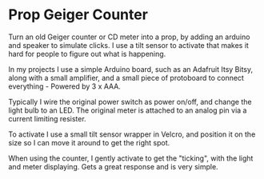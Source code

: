 # Prop Geiger Counter 

Turn an old Geiger counter or CD meter into a prop, by adding an arduino and speaker to simulate clicks.  I use a tilt sensor to activate that makes it hard for people to figure out what is happening.

In my projects I use a simple Arduino board, such as an Adafruit Itsy Bitsy, along with a small amplifier, and a small piece of protoboard to connect everything - Powered by 3 x AAA.

Typically I wire the original power switch as power on/off, and change the light bulb to an LED.  The original meter is attached to an analog pin via a current limiting resister.

To activate I use a small tilt sensor wrapper in Velcro, and position it on the size so I can move it around to get the right spot.

When using the counter, I gently activate to get the "ticking", with the light and meter displaying.  Gets a great response and is very simple.
